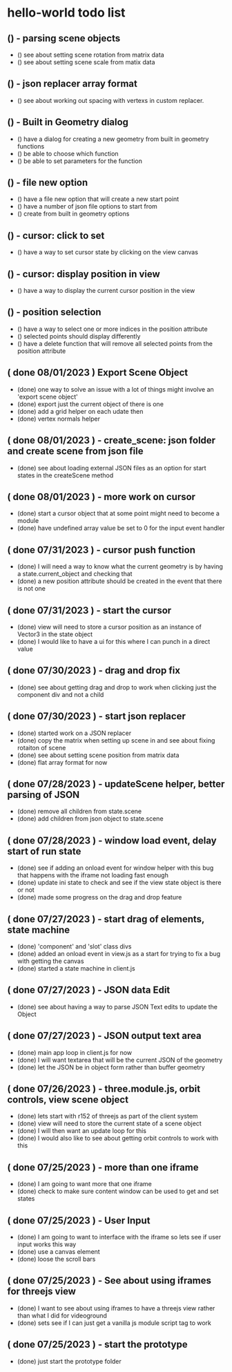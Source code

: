 # hello-world todo list

## () - parsing scene objects
* () see about setting scene rotation from matrix data
* () see about setting scene scale from matix data 

## () - json replacer array format
* () see about working out spacing with vertexs in custom replacer.

## () - Built in Geometry dialog
* () have a dialog for creating a new geometry from built in geometry functions
* () be able to choose which function
* () be able to set parameters for the function

## () - file new option
* () have a file new option that will create a new start point
* () have a number of json file options to start from
* () create from built in geometry options

## () - cursor: click to set
* () have a way to set cursor state by clicking on the view canvas

## () - cursor: display position in view
* () have a way to display the current cursor position in the view

## () - position selection
* () have a way to select one or more indices in the position attribute
* () selected points should display differently
* () have a delete function that will remove all selected points from the position attribute



<!-- DONE -->

## ( done 08/01/2023 ) Export Scene Object
* (done) one way to solve an issue with a lot of things might involve an 'export scene object'
* (done) export just the current object of there is one
* (done) add a grid helper on each udate then
* (done) vertex normals helper

## ( done 08/01/2023 ) - create_scene: json folder and create scene from json file
* (done) see about loading external JSON files as an option for start states in the createScene method

## ( done 08/01/2023 ) - more work on cursor
* (done) start a cursor object that at some point might need to become a module
* (done) have undefined array value be set to 0 for the input event handler

## ( done 07/31/2023 ) - cursor push function
* (done) I will need a way to know what the current geometry is by having a state.current\_object and checking that
* (done) a new position attribute should be created in the event that there is not one

## ( done 07/31/2023 ) - start the cursor
* (done) view will need to store a cursor position as an instance of Vector3 in the state object
* (done) I would like to have a ui for this where I can punch in a direct value

## ( done 07/30/2023 ) - drag and drop fix
* (done) see about getting drag and drop to work when clicking just the component div and not a child

## ( done 07/30/2023 ) - start json replacer
* (done) started work on a JSON replacer
* (done) copy the matrix when setting up scene in and see about fixing rotaiton of scene
* (done) see about setting scene position from matrix data
* (done) flat array format for now

## ( done 07/28/2023 ) - updateScene helper, better parsing of JSON
* (done) remove all children from state.scene
* (done) add children from json object to state.scene

## ( done 07/28/2023 ) - window load event, delay start of run state
* (done) see if adding an onload event for window helper with this bug that happens with the iframe not loading fast enough
* (done) update ini state to check and see if the view state object is there or not
* (done) made some progress on the drag and drop feature

## ( done 07/27/2023 ) - start drag of elements, state machine
* (done) 'component' and 'slot' class divs
* (done) added an onload event in view.js as a start for trying to fix a bug with getting the canvas
* (done) started a state machine in client.js

## ( done 07/27/2023 ) - JSON data Edit
* (done) see about having a way to parse JSON Text edits to update the Object

## ( done 07/27/2023 ) - JSON output text area
* (done) main app loop in client.js for now
* (done) I will want textarea that will be the current JSON of the geometry
* (done) let the JSON be in object form rather than buffer geometry

## ( done 07/26/2023 ) - three.module.js, orbit controls, view scene object
* (done) lets start with r152 of threejs as part of the client system
* (done) view will need to store the current state of a scene object
* (done) I will then want an update loop for this
* (done) I would also like to see about getting orbit controls to work with this

## ( done 07/25/2023 ) - more than one iframe
* (done) I am going to want more that one iframe
* (done) check to make sure content window can be used to get and set states

## ( done 07/25/2023 ) - User Input
* (done) I am going to want to interface with the iframe so lets see if user input works this way
* (done) use a canvas element
* (done) loose the scroll bars

## ( done 07/25/2023 ) - See about using iframes for threejs view
* (done) I want to see about using iframes to have a threejs view rather than what I did for videoground
* (done) sets see if I can just get a vanilla js module script tag to work

## ( done 07/25/2023 ) - start the prototype
* (done) just start the prototype folder
